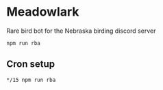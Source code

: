 # Meadowlark

Rare bird bot for the Nebraska birding discord server

`npm run rba`

## Cron setup

```
*/15 npm run rba
```
